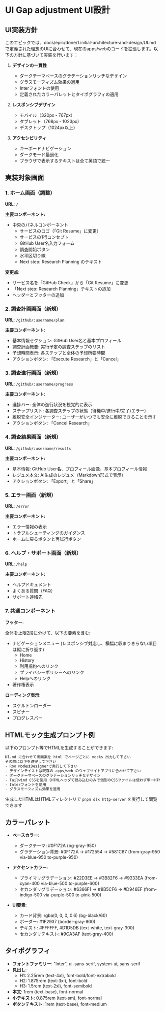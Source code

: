 # UI Gap adjustment UI設計

## UI実装方針

このエピックでは、docs/epic/done/1.initial-architecture-and-design/UI.mdで定義された理想のUIに合わせて、現在のapps/webのコードを拡張します。以下の方針に基づいて実装を行います：

1. **デザインの一貫性**
   - ダークテーマベースのグラデーションリッチなデザイン
   - グラスモーフィズム効果の適用
   - Interフォントの使用
   - 定義されたカラーパレットとタイポグラフィの適用

2. **レスポンシブデザイン**
   - モバイル（320px - 767px）
   - タブレット（768px - 1023px）
   - デスクトップ（1024px以上）

3. **アクセシビリティ**
   - キーボードナビゲーション
   - ダークモード最適化
   - ブラウザで表示するテキストは全て英語で統一

## 実装対象画面

### 1. ホーム画面（調整）

**URL**: `/`

**主要コンポーネント:**
- 中央のパネルコンポーネント
  - サービスのロゴ（「Git Resume」に変更）
  - サービスの1行コンセプト
  - GitHub User名入力フォーム
  - 調査開始ボタン
  - 水平区切り線
  - Next step: Research Planning のテキスト

**変更点:**
- サービス名を「GitHub Check」から「Git Resume」に変更
- 「Next step: Research Planning」テキストの追加
- ヘッダーとフッターの追加

### 2. 調査計画画面（新規）

**URL**: `/github/:username/plan`

**主要コンポーネント:**
- 基本情報セクション: GitHub User名と基本プロフィール
- 調査計画概要: 実行予定の調査ステップのリスト
- 予想時間表示: 各ステップと全体の予想所要時間
- アクションボタン: 「Execute Research」と「Cancel」

### 3. 調査進行画面（新規）

**URL**: `/github/:username/progress`

**主要コンポーネント:**
- 進捗バー: 全体の進行状況を視覚的に表示
- ステップリスト: 各調査ステップの状態（待機中/進行中/完了/エラー）
- 離脱安全インジケーター: ユーザーがいつでも安全に離脱できることを示す
- アクションボタン: 「Cancel Research」

### 4. 調査結果画面（新規）

**URL**: `/github/:username/results`

**主要コンポーネント:**
- 基本情報: GitHub User名、プロフィール画像、基本プロフィール情報
- レジュメ本文: AI生成のレジュメ（Markdown形式で表示）
- アクションボタン: 「Export」と「Share」

### 5. エラー画面（新規）

**URL**: `/error`

**主要コンポーネント:**
- エラー情報の表示
- トラブルシューティングのガイダンス
- ホームに戻るボタンと再試行ボタン

### 6. ヘルプ・サポート画面（新規）

**URL**: `/help`

**主要コンポーネント:**
- ヘルプドキュメント
- よくある質問（FAQ）
- サポート連絡先

### 7. 共通コンポーネント

**フッター**:

全体を上限2段に分けて、以下の要素を含む:

- ナビゲーションメニュー (レスポンシブ対応し、横幅に収まりきらない項目は縦に折り返す)
  - Home
  - History
  - 利用規約へのリンク
  - プライバシーポリシーへのリンク
  - Helpへのリンク
- 著作権表示

**ローディング表示**:
- スケルトンローダー
- スピナー
- プログレスバー

## HTMLモック生成プロンプト例

以下のプロンプト等でHTMLを生成することができます:
```html
UI.md に合わせて画面案を html でページごとに mocks 出力して下さい
その際に以下を遵守して下さい
- Roo ModeはDesignerで実行して下さい
- デザインテイストは既存の apps/web のウェブサイトアプリに合わせて下さい
- ダークテーマベースのグラデーションリッチなデザイン
- Tailwind CSSを使用 (HTMLヘッダで読み込むのみで個別のCSSファイルは使わず単一HTMLで画面表示可能とする)
- Interフォントを使用
- グラスモーフィズム効果を適用
```

生成したHTMLはHTMLディレクトリで `pnpm dlx http-server` を実行して閲覧できます

## カラーパレット

- **ベースカラー**: 
  - ダークテーマ: #0F172A (bg-gray-950)
  - グラデーション背景: #0F172A → #172554 → #581C87 (from-gray-950 via-blue-950 to-purple-950)

- **アクセントカラー**: 
  - プライマリグラデーション: #22D3EE → #3B82F6 → #9333EA (from-cyan-400 via-blue-500 to-purple-600)
  - セカンダリグラデーション: #6366F1 → #8B5CF6 → #D946EF (from-indigo-500 via-purple-500 to-pink-500)

- **UI要素**:
  - カード背景: rgba(0, 0, 0, 0.6) (bg-black/60)
  - ボーダー: #1F2937 (border-gray-800)
  - テキスト: #FFFFFF, #D1D5DB (text-white, text-gray-300)
  - セカンダリテキスト: #9CA3AF (text-gray-400)

## タイポグラフィ

- **フォントファミリー**: "Inter", ui-sans-serif, system-ui, sans-serif
- **見出し**: 
  - H1: 2.25rem (text-4xl), font-bold/font-extrabold
  - H2: 1.875rem (text-3xl), font-bold
  - H3: 1.5rem (text-2xl), font-semibold
- **本文**: 1rem (text-base), font-normal
- **小テキスト**: 0.875rem (text-sm), font-normal
- **ボタンテキスト**: 1rem (text-base), font-medium